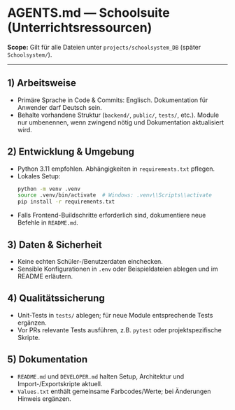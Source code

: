 # AGENTS.md — Schoolsuite (Unterrichtsressourcen)

**Scope:** Gilt für alle Dateien unter `projects/schoolsystem_DB` (später `Schoolsystem/`).

---

## 1) Arbeitsweise
* Primäre Sprache in Code & Commits: Englisch. Dokumentation für Anwender darf Deutsch sein.
* Behalte vorhandene Struktur (`backend/`, `public/`, `tests/`, etc.). Module nur umbenennen, wenn zwingend nötig und Dokumentation aktualisiert wird.

## 2) Entwicklung & Umgebung
* Python 3.11 empfohlen. Abhängigkeiten in `requirements.txt` pflegen.
* Lokales Setup:
  ```bash
  python -m venv .venv
  source .venv/bin/activate  # Windows: .venv\\Scripts\\activate
  pip install -r requirements.txt
  ```
* Falls Frontend-Buildschritte erforderlich sind, dokumentiere neue Befehle in `README.md`.

## 3) Daten & Sicherheit
* Keine echten Schüler-/Benutzerdaten einchecken.
* Sensible Konfigurationen in `.env` oder Beispieldateien ablegen und im README erläutern.

## 4) Qualitätssicherung
* Unit-Tests in `tests/` ablegen; für neue Module entsprechende Tests ergänzen.
* Vor PRs relevante Tests ausführen, z.B. `pytest` oder projektspezifische Skripte.

## 5) Dokumentation
* `README.md` und `DEVELOPER.md` halten Setup, Architektur und Import-/Exportskripte aktuell.
* `Values.txt` enthält gemeinsame Farbcodes/Werte; bei Änderungen Hinweis ergänzen.

